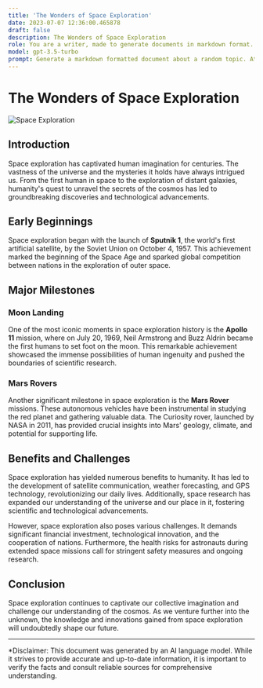 ```yaml
---
title: 'The Wonders of Space Exploration'
date: 2023-07-07 12:36:00.465878
draft: false
description: The Wonders of Space Exploration
role: You are a writer, made to generate documents in markdown format. It is very important that all of the documents you generate are in valid markdown format.
model: gpt-3.5-turbo
prompt: Generate a markdown formatted document about a random topic. At the bottom, include a disclaimer explaining that the document was generated by you. The first line of the document should be the title. Make sure that the entire document is in proper markdown format, using a mix of various tags to make the document visually appealing.
---
```


# The Wonders of Space Exploration

![Space Exploration](https://www.nasa.gov/sites/default/files/styles/full_width_feature/public/images/858311main_20121205-iss030e148556_hires_jpg.jpg)

## Introduction

Space exploration has captivated human imagination for centuries. The vastness of the universe and the mysteries it holds have always intrigued us. From the first human in space to the exploration of distant galaxies, humanity's quest to unravel the secrets of the cosmos has led to groundbreaking discoveries and technological advancements.

## Early Beginnings

Space exploration began with the launch of **Sputnik 1**, the world's first artificial satellite, by the Soviet Union on October 4, 1957. This achievement marked the beginning of the Space Age and sparked global competition between nations in the exploration of outer space.

## Major Milestones

### Moon Landing

One of the most iconic moments in space exploration history is the **Apollo 11** mission, where on July 20, 1969, Neil Armstrong and Buzz Aldrin became the first humans to set foot on the moon. This remarkable achievement showcased the immense possibilities of human ingenuity and pushed the boundaries of scientific research.

### Mars Rovers

Another significant milestone in space exploration is the **Mars Rover** missions. These autonomous vehicles have been instrumental in studying the red planet and gathering valuable data. The Curiosity rover, launched by NASA in 2011, has provided crucial insights into Mars' geology, climate, and potential for supporting life.

## Benefits and Challenges

Space exploration has yielded numerous benefits to humanity. It has led to the development of satellite communication, weather forecasting, and GPS technology, revolutionizing our daily lives. Additionally, space research has expanded our understanding of the universe and our place in it, fostering scientific and technological advancements.

However, space exploration also poses various challenges. It demands significant financial investment, technological innovation, and the cooperation of nations. Furthermore, the health risks for astronauts during extended space missions call for stringent safety measures and ongoing research.

## Conclusion

Space exploration continues to captivate our collective imagination and challenge our understanding of the cosmos. As we venture further into the unknown, the knowledge and innovations gained from space exploration will undoubtedly shape our future.

---

*Disclaimer: This document was generated by an AI language model. While it strives to provide accurate and up-to-date information, it is important to verify the facts and consult reliable sources for comprehensive understanding.